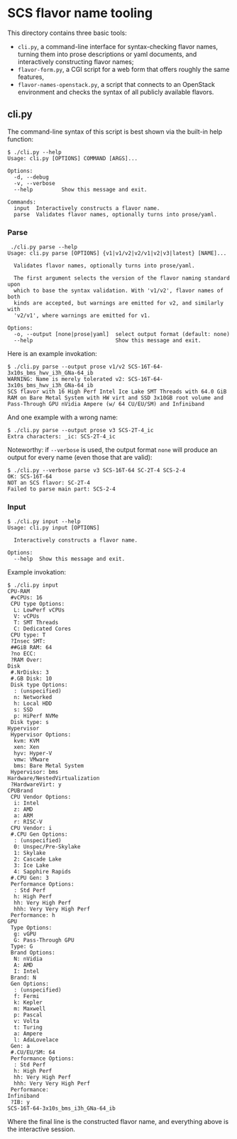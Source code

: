 # SCS flavor name tooling

This directory contains three basic tools:

- `cli.py`, a command-line interface for syntax-checking flavor names, turning them into prose descriptions
  or yaml documents, and interactively constructing flavor names;
- `flavor-form.py`, a CGI script for a web form that offers roughly the same features,
- `flavor-names-openstack.py`, a script that connects to an OpenStack environment and checks the syntax
  of all publicly available flavors.

## cli.py

The command-line syntax of this script is best shown via the built-in help function:

```
$ ./cli.py --help
Usage: cli.py [OPTIONS] COMMAND [ARGS]...

Options:
  -d, --debug
  -v, --verbose
  --help         Show this message and exit.

Commands:
  input  Interactively constructs a flavor name.
  parse  Validates flavor names, optionally turns into prose/yaml.
```

### Parse

```
 ./cli.py parse --help
Usage: cli.py parse [OPTIONS] {v1|v1/v2|v2/v1|v2|v3|latest} [NAME]...

  Validates flavor names, optionally turns into prose/yaml.

  The first argument selects the version of the flavor naming standard upon
  which to base the syntax validation. With 'v1/v2', flavor names of both
  kinds are accepted, but warnings are emitted for v2, and similarly with
  'v2/v1', where warnings are emitted for v1.

Options:
  -o, --output [none|prose|yaml]  select output format (default: none)
  --help                          Show this message and exit.
```

Here is an example invokation:

```
$ ./cli.py parse --output prose v1/v2 SCS-16T-64-3x10s_bms_hwv_i3h_GNa-64_ib 
WARNING: Name is merely tolerated v2: SCS-16T-64-3x10s_bms_hwv_i3h_GNa-64_ib
SCS flavor with 16 High Perf Intel Ice Lake SMT Threads with 64.0 GiB RAM on Bare Metal System with HW virt and SSD 3x10GB root volume and Pass-Through GPU nVidia Ampere (w/ 64 CU/EU/SM) and Infiniband
```

And one example with a wrong name:

```
$ ./cli.py parse --output prose v3 SCS-2T-4_ic
Extra characters: _ic: SCS-2T-4_ic
```

Noteworthy: if `--verbose` is used, the output format `none` will produce an output for every name (even
those that are valid):

```
$ ./cli.py --verbose parse v3 SCS-16T-64 SC-2T-4 SCS-2-4
OK: SCS-16T-64
NOT an SCS flavor: SC-2T-4
Failed to parse main part: SCS-2-4
```

### Input

```
$ ./cli.py input --help
Usage: cli.py input [OPTIONS]

  Interactively constructs a flavor name.

Options:
  --help  Show this message and exit.
```

Example invokation:

```
$ ./cli.py input
CPU-RAM
 #vCPUs: 16
 CPU type Options:
  L: LowPerf vCPUs
  V: vCPUs
  T: SMT Threads
  C: Dedicated Cores
 CPU type: T
 ?Insec SMT: 
 ##GiB RAM: 64
 ?no ECC: 
 ?RAM Over: 
Disk
 #.NrDisks: 3
 #.GB Disk: 10
 Disk type Options:
  : (unspecified)
  n: Networked
  h: Local HDD
  s: SSD
  p: HiPerf NVMe
 Disk type: s
Hypervisor
 Hypervisor Options:
  kvm: KVM
  xen: Xen
  hyv: Hyper-V
  vmw: VMware
  bms: Bare Metal System
 Hypervisor: bms
Hardware/NestedVirtualization
 ?HardwareVirt: y
CPUBrand
 CPU Vendor Options:
  i: Intel
  z: AMD
  a: ARM
  r: RISC-V
 CPU Vendor: i
 #.CPU Gen Options:
  : (unspecified)
  0: Unspec/Pre-Skylake
  1: Skylake
  2: Cascade Lake
  3: Ice Lake
  4: Sapphire Rapids
 #.CPU Gen: 3
 Performance Options:
  : Std Perf
  h: High Perf
  hh: Very High Perf
  hhh: Very Very High Perf
 Performance: h
GPU
 Type Options:
  g: vGPU
  G: Pass-Through GPU
 Type: G
 Brand Options:
  N: nVidia
  A: AMD
  I: Intel
 Brand: N
 Gen Options:
  : (unspecified)
  f: Fermi
  k: Kepler
  m: Maxwell
  p: Pascal
  v: Volta
  t: Turing
  a: Ampere
  l: AdaLovelace
 Gen: a
 #.CU/EU/SM: 64
 Performance Options:
  : Std Perf
  h: High Perf
  hh: Very High Perf
  hhh: Very Very High Perf
 Performance: 
Infiniband
 ?IB: y
SCS-16T-64-3x10s_bms_i3h_GNa-64_ib
```

Where the final line is the constructed flavor name, and everything above is the interactive session.
